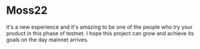 # Moss22
it's a new experience and it's amazing to be one of the people who try your product in this phase of testnet. I hope this project can grow and achieve its goals on the day mainnet arrives.

